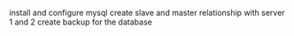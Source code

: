 install and configure mysql
create slave and master relationship with server 1 and 2
create backup for the database
